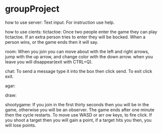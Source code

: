 # groupProject

how to use server:
Text input.
For instruction use help.

how to use cients:
tictactoe:
Once two people enter the game they can play tictactoe.
If an extra person tries to enter they will be bocked.
When a person wins, or the game ends then it will say.

room:
When you join you can move about with the left and right arrows,
jump with the up arrow, and change color with the down arrow.
when you leave you will disappear(exit with CTRL+Q).

chat:
To send a message type it into the box then click send.
To exit click exit.

agar:


draw:


shootygame:
If you join in the first thirty seconds then you will be in the game,
otherwise you will be an observer.
The game ends after one minute then the cycle restarts.
To move use WASD or arr ow keys, to fire click.
If you shoot a target then you will gain a point, if a target hits you then,
you will lose points.

